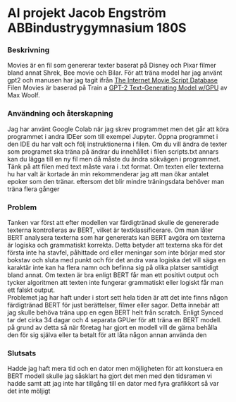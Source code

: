 # AI projekt Jacob Engström ABBindustrygymnasium 180S

### Beskrivning

Movies är en fil som genererar texter baserat på Disney och Pixar filmer bland annat Shrek, Bee movie och Bilar. För att träna model har jag använt gpt2 och manusen har jag tagit ifrån [The Internet Movie Script Database](https://www.imsdb.com)
Filen Movies är baserad på Train a [GPT-2 Text-Generating Model w/GPU](https://colab.research.google.com/drive/1VLG8e7YSEwypxU-noRNhsv5dW4NfTGce) av Max Woolf.


### Användning och återskapning

Jag har använt Google Colab när jag skrev programmet men det går att köra programmet i andra IDEer som till exempel Jupyter. Öppna programmet i den IDE du har valt och följ instruktionerna i filen. Om du vill ändra de texter som programet ska träna på ändrar du innehållet i filen scripts.txt annars kan du lägga till en ny fil men då måste du ändra sökvägen i programmet. Tänk på att filen med text måste vara i .txt format. Om texten eller texterna hu har valt är kortade än min rekommenderar jag att man ökar antalet epoker som den tränar. eftersom det blir mindre träningsdata behöver man träna flera gånger


### Problem

Tanken var först att efter modellen var färdigtränad skulle de genererade texterna kontrolleras av BERT, vilket är textklassificerare. Om man låter BERT analysera texterna som har genererats kan BERT avgöra om texterna är logiska och grammatiskt korrekta. Detta betyder att texterna ska för det första inte ha stavfel, påhittade ord eller meningar som inte börjar med stor bokstav och sluta med punkt och för det andra vara logiska det vill säga en karaktär inte kan ha flera namn och befinna sig på olika platser samtidigt bland annat. Om texten är bra enligt BERT får man ett positivt output och tycker algoritmen att texten inte fungerar grammatiskt eller logiskt får man ett falskt output.  
Problemet jag har haft under i stort sett hela tiden är att det inte finns någon färdigtränad BERT för just berättelser, filmer eller sagor. Detta innebär att jag skulle behöva träna upp en egen BERT helt från scratch. Enligt Synced tar det cirka 34 dagar och 4 separata GPUer för att träna en BERT modell. på grund av detta så när företag har gjort en modell vill de gärna behålla den för sig själva eller ta betalt för att låta någon annan använda den


### Slutsats

Hadde jag haft mera tid och en dator men möjligheten för att konstuera en BERT modell skulle jag såsklart ha gjort det men med den tidsramen vi hadde samt att jag inte har tillgång till en dator med fyra grafikkort så var det inte möljigt